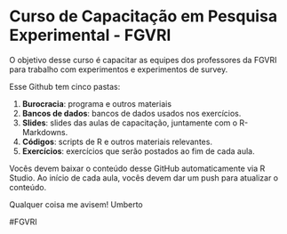 # Curso de Capacitação em Pesquisa Experimental - FGVRI

O objetivo desse curso é capacitar as equipes dos professores da FGVRI para trabalho com experimentos e experimentos de survey.

Esse Github tem cinco pastas:

1. **Burocracia**: programa e outros materiais
2. **Bancos de dados**: bancos de dados usados nos exercícios.
3. **Slides**: slides das aulas de capacitação, juntamente com o R-Markdowns.
4. **Códigos**: scripts de R e outros materiais relevantes.
5. **Exercícios**: exercícios que serão postados ao fim de cada aula.

Vocês devem baixar o conteúdo desse GitHub automaticamente via R Studio. Ao início de cada aula, vocês devem dar um push para atualizar o conteúdo.

Qualquer coisa me avisem!
Umberto

#FGVRI
